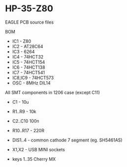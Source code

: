 # HP-35-Z80
EAGLE PCB source files

BOM
* IC1 - Z80
* IC2 - AT28C64
* IC3 - 6264
* IC4 - 74HCT32
* IC5 - 74HCT154
* IC6 - 74HCT138
* IC7 - 74HCT541
* IC8,IC9 - 74HCT573
* OSC - 8MHz DIL14

All SMT components in 1206 case (except C11)
* C1 - 10u 
* R1..R9 - 10k 
* C2..C10 100n
* R10..R17 - 220R

* DIS1..4 - common cathode 7 segment (eg. SH5461AS)

* X1,X2 - USB MINI sockets

* keys 1..35 Cherry MX

